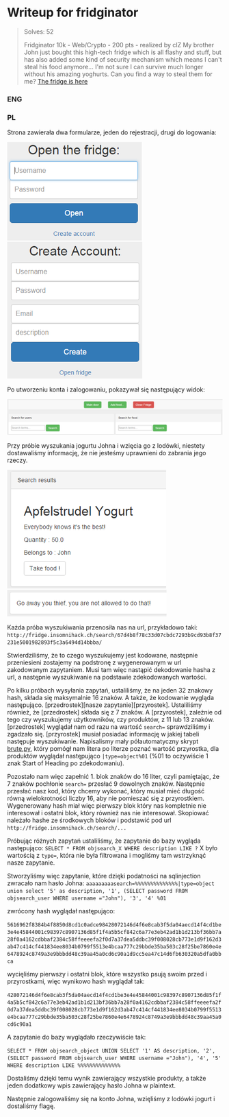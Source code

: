 # Writeup for fridginator

> Solves: 52
> 
> Fridginator 10k - Web/Crypto - 200 pts - realized by clZ
  My brother John just bought this high-tech fridge which is all flashy and stuff, but has also added some kind of security mechanism which means I can't steal his food anymore... I'm not sure I can survive much longer without his amazing yoghurts. Can you find a way to steal them for me?
  [The fridge is here](http://fridge.insomnihack.ch/)

### ENG

### PL
Strona zawierała dwa formularze, jeden do rejestracji, drugi do logowania:

![Screenshot_1.png](Screenshot_1.png)![Screenshot_2.png](Screenshot_2.png)

Po utworzeniu konta i zalogowaniu, pokazywał się następujący widok:

![Screenshot_3.png](Screenshot_3.png)

Przy próbie wyszukania jogurtu Johna i wzięcia go z lodówki, niestety dostawaliśmy informację, że nie jesteśmy uprawnieni do zabrania jego rzeczy.

![Screenshot_4.png](Screenshot_4.png)
![Screenshot_5.png](Screenshot_5.png)

Każda próba wyszukiwania przenosiła nas na url, przykładowo taki:
`http://fridge.insomnihack.ch/search/67d4b8f78c33d07cbdc7293b9cd93b8f37231e5001982893f5c3a6494d14bbba/`

Stwierdziliśmy, że to czego wyszukujemy jest kodowane, następnie przeniesieni zostajemy na podstronę z wygenerowanym w url zakodowanym zapytaniem. Musi tam więc nastąpić dekodowanie hasha z url, a następnie wyszukiwanie na podstawie zdekodowanych wartości.

Po kilku próbach wysyłania zapytań, ustaliliśmy, że na jeden 32 znakowy hash, składa się maksymalnie 16 znaków. A także, że kodowanie wygląda następująco.
[przedrostek][nasze zapytanie][przyrostek]. Ustaliliśmy również, że [przedrostek] składa się z 7 znaków. A [przyrostek], zależnie od tego czy wyszukujemy użytkowników, czy produktów, z 11 lub 13 znaków. [przedrostek] wyglądał nam od razu na wartość `search=` sprawdziliśmy i zgadzało się. [przyrostek] musiał posiadać informację w jakiej tabeli następuje wyszukiwanie. Napisalismy mały półautomatyczny skrypt [brute.py](brute.py), który pomógł nam litera po literze poznać wartość przyrostka, dla produktów wyglądał następująco `|type=object%01` (%01 to oczywiście 1 znak Start of Heading po zdekodowaniu).

Pozostało nam więc zapełnić 1. blok znaków do 16 liter, czyli pamiętając, że 7 znaków pochłonie `search=` przesłać 9 dowolnych znaków. Następnie przesłać nasz kod, który chcemy wykonać, który musiał mieć długość równą wielokrotności liczby 16, aby nie pomieszać się z przyrostkiem. Wygenerowany hash miał więc pierwszy blok który nas kompletnie nie interesował i ostatni blok, który również nas nie interesował. Skopiować należało hashe ze środkowych bloków i podstawić pod url `http://fridge.insomnihack.ch/search/...`

Próbując różnych zapytań ustaliliśmy, że zapytanie do bazy wygląda następująco: `SELECT * FROM objsearch_X WHERE description LIKE ?` X było wartością z `type=`, która nie była filtrowana i mogliśmy tam wstrzyknąć nasze zapytanie.

Stworzyliśmy więc zapytanie, które dzięki podatności na sqlinjection zwracało nam hasło Johna: `aaaaaaaaasearch=%%%%%%%%%%%%%%|type=object union select '5' as description, '1', (SELECT password FROM objsearch_user WHERE username ="John"), '3', '4' %01`

zwrócony hash wyglądał następująco: 

`5616962f8384b4f8850d8cd1c0adce98428072146d4f6e8cab3f5da04aecd14f4cd1be3e4e45844001c98397c8907136d85f1f4a5b5cf842c6a77e3eb42ad1b1d213bf36bb7a28f0a4162cdbbaf2384c58ffeeeefa2f0d7a37dea5ddbc39f008028cb773e1d9f162d3ab47c414cf441834ee8034b0799f5513e4bcaa777c29bbde35ba503c28f25be7860e4e6478924c8749a3e9bbbdd48c39aa45a0cd6c90a1d9cc5ea47c14d6fb630320a5dfa0bbca`

wycięliśmy pierwszy i ostatni blok, które wszystko psują swoim przed i przyrostkami, więc wynikowo hash wyglądał tak:

`428072146d4f6e8cab3f5da04aecd14f4cd1be3e4e45844001c98397c8907136d85f1f4a5b5cf842c6a77e3eb42ad1b1d213bf36bb7a28f0a4162cdbbaf2384c58ffeeeefa2f0d7a37dea5ddbc39f008028cb773e1d9f162d3ab47c414cf441834ee8034b0799f5513e4bcaa777c29bbde35ba503c28f25be7860e4e6478924c8749a3e9bbbdd48c39aa45a0cd6c90a1`

A zapytanie do bazy wyglądało rzeczywiście tak:

`SELECT * FROM objsearch_object UNION SELECT '1' AS description, '2', (SELECT password FROM objsearch_user WHERE username ="John"), '4', '5' WHERE description LIKE %%%%%%%%%%%%%%`

Dostaliśmy dzięki temu wynik zawierający wszystkie produkty, a także jeden dodatkowy wpis zawierający hasło Johna w plaintext.

Następnie zalogowaliśmy się na konto Johna, wzięliśmy z lodówki jogurt i dostaliśmy flagę.